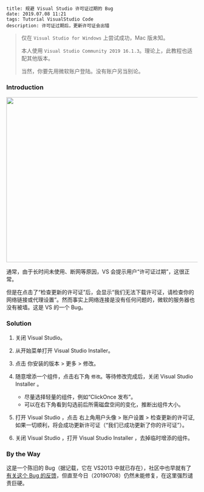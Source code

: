 ```
title: 规避 Visual Studio 许可证过期的 Bug
date: 2019.07.08 11:21
tags: Tutorial VisualStudio Code
description: 许可证过期后，更新许可证会出错
```

> 仅在 `Visual Studio for Windows` 上尝试成功，Mac 版未知。
>
> 本人使用 `Visual Studio Community 2019 16.1.3`。理论上，此教程也适配其他版本。
>
> 当然，你要先用微软账户登陆。没有账户另当别论。

### Introduction

<img src="/res/20190708-1121-001.webp" width="655" height="435">

通常，由于长时间未使用、断网等原因，VS 会提示用户“许可证过期”，这很正常。

但是在点击了“检查更新的许可证”后，会显示“我们无法下载许可证，请检查你的网络链接或代理设置”。然而事实上网络连接是没有任何问题的，微软的服务器也没有被墙。这是 VS 的一个 Bug。

### Solution

1. 关闭 Visual Studio。

2. 从开始菜单打开 Visual Studio Installer。

3. 点击 你安装的版本 > 更多 > 修改。

4. 随意增添一个组件，点击右下角 `修改`。等待修改完成后，关闭 Visual Studio Installer 。

   - 尽量选择轻量的组件，例如“ClickOnce 发布”。
   - 可以在右下角看到勾选前后所需磁盘空间的变化，推断出组件大小。

5. 打开 Visual Studio ，点击 右上角用户头像 > 账户设置 > 检查更新的许可证,如果一切顺利，将会成功更新许可证（“我们已成功更新了你的许可证”）。

6. 关闭 Visual Studio ，打开 Visual Studio Installer ，去掉临时增添的组件。

### By the Way

这是一个陈旧的 Bug（据记载，它在 VS2013 中就已存在），社区中也早就有了 [有关这个 Bug 的反馈](https://developercommunity.visualstudio.com/content/problem/69380/unable-to-update-license-1.html)，但直至今日（20190708）仍然未能修复，在这里强烈谴责巨硬。
